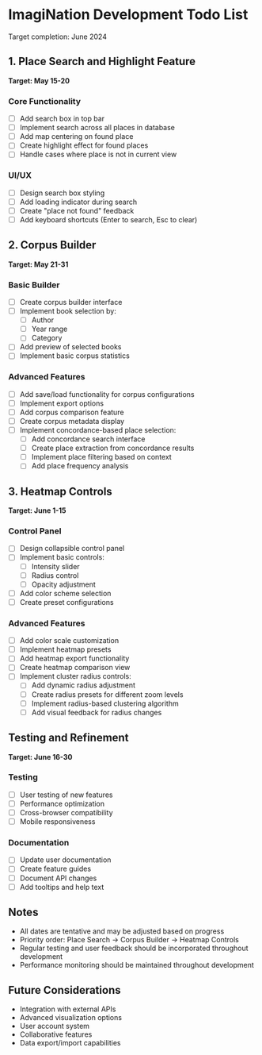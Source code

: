 # ImagiNation Development Todo List
Target completion: June 2024

## 1. Place Search and Highlight Feature
**Target: May 15-20**

### Core Functionality
- [ ] Add search box in top bar
- [ ] Implement search across all places in database
- [ ] Add map centering on found place
- [ ] Create highlight effect for found places
- [ ] Handle cases where place is not in current view

### UI/UX
- [ ] Design search box styling
- [ ] Add loading indicator during search
- [ ] Create "place not found" feedback
- [ ] Add keyboard shortcuts (Enter to search, Esc to clear)

## 2. Corpus Builder
**Target: May 21-31**

### Basic Builder
- [ ] Create corpus builder interface
- [ ] Implement book selection by:
  - [ ] Author
  - [ ] Year range
  - [ ] Category
- [ ] Add preview of selected books
- [ ] Implement basic corpus statistics

### Advanced Features
- [ ] Add save/load functionality for corpus configurations
- [ ] Implement export options
- [ ] Add corpus comparison feature
- [ ] Create corpus metadata display
- [ ] Implement concordance-based place selection:
  - [ ] Add concordance search interface
  - [ ] Create place extraction from concordance results
  - [ ] Implement place filtering based on context
  - [ ] Add place frequency analysis

## 3. Heatmap Controls
**Target: June 1-15**

### Control Panel
- [ ] Design collapsible control panel
- [ ] Implement basic controls:
  - [ ] Intensity slider
  - [ ] Radius control
  - [ ] Opacity adjustment
- [ ] Add color scheme selection
- [ ] Create preset configurations

### Advanced Features
- [ ] Add color scale customization
- [ ] Implement heatmap presets
- [ ] Add heatmap export functionality
- [ ] Create heatmap comparison view
- [ ] Implement cluster radius controls:
  - [ ] Add dynamic radius adjustment
  - [ ] Create radius presets for different zoom levels
  - [ ] Implement radius-based clustering algorithm
  - [ ] Add visual feedback for radius changes

## Testing and Refinement
**Target: June 16-30**

### Testing
- [ ] User testing of new features
- [ ] Performance optimization
- [ ] Cross-browser compatibility
- [ ] Mobile responsiveness

### Documentation
- [ ] Update user documentation
- [ ] Create feature guides
- [ ] Document API changes
- [ ] Add tooltips and help text

## Notes
- All dates are tentative and may be adjusted based on progress
- Priority order: Place Search → Corpus Builder → Heatmap Controls
- Regular testing and user feedback should be incorporated throughout development
- Performance monitoring should be maintained throughout development

## Future Considerations
- Integration with external APIs
- Advanced visualization options
- User account system
- Collaborative features
- Data export/import capabilities 